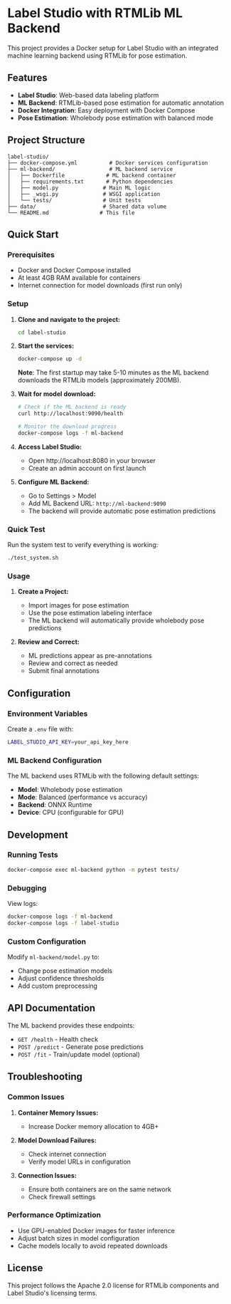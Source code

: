 # Label Studio with RTMLib ML Backend

This project provides a Docker setup for Label Studio with an integrated machine learning backend using RTMLib for pose estimation.

## Features

- **Label Studio**: Web-based data labeling platform
- **ML Backend**: RTMLib-based pose estimation for automatic annotation
- **Docker Integration**: Easy deployment with Docker Compose
- **Pose Estimation**: Wholebody pose estimation with balanced mode

## Project Structure

```
label-studio/
├── docker-compose.yml          # Docker services configuration
├── ml-backend/                 # ML backend service
│   ├── Dockerfile             # ML backend container
│   ├── requirements.txt       # Python dependencies
│   ├── model.py              # Main ML logic
│   ├── _wsgi.py              # WSGI application
│   └── tests/                # Unit tests
├── data/                     # Shared data volume
└── README.md                # This file
```

## Quick Start

### Prerequisites

- Docker and Docker Compose installed
- At least 4GB RAM available for containers
- Internet connection for model downloads (first run only)

### Setup

1. **Clone and navigate to the project:**
   ```bash
   cd label-studio
   ```

2. **Start the services:**
   ```bash
   docker-compose up -d
   ```
   
   **Note**: The first startup may take 5-10 minutes as the ML backend downloads the RTMLib models (approximately 200MB).

3. **Wait for model download:**
   ```bash
   # Check if the ML backend is ready
   curl http://localhost:9090/health
   
   # Monitor the download progress
   docker-compose logs -f ml-backend
   ```

4. **Access Label Studio:**
   - Open http://localhost:8080 in your browser
   - Create an admin account on first launch

5. **Configure ML Backend:**
   - Go to Settings > Model
   - Add ML Backend URL: `http://ml-backend:9090`
   - The backend will provide automatic pose estimation predictions

### Quick Test

Run the system test to verify everything is working:
```bash
./test_system.sh
```

### Usage

1. **Create a Project:**
   - Import images for pose estimation
   - Use the pose estimation labeling interface
   - The ML backend will automatically provide wholebody pose predictions

2. **Review and Correct:**
   - ML predictions appear as pre-annotations
   - Review and correct as needed
   - Submit final annotations

## Configuration

### Environment Variables

Create a `.env` file with:

```bash
LABEL_STUDIO_API_KEY=your_api_key_here
```

### ML Backend Configuration

The ML backend uses RTMLib with the following default settings:
- **Model**: Wholebody pose estimation
- **Mode**: Balanced (performance vs accuracy)
- **Backend**: ONNX Runtime
- **Device**: CPU (configurable for GPU)

## Development

### Running Tests

```bash
docker-compose exec ml-backend python -m pytest tests/
```

### Debugging

View logs:
```bash
docker-compose logs -f ml-backend
docker-compose logs -f label-studio
```

### Custom Configuration

Modify `ml-backend/model.py` to:
- Change pose estimation models
- Adjust confidence thresholds
- Add custom preprocessing

## API Documentation

The ML backend provides these endpoints:

- `GET /health` - Health check
- `POST /predict` - Generate pose predictions
- `POST /fit` - Train/update model (optional)

## Troubleshooting

### Common Issues

1. **Container Memory Issues:**
   - Increase Docker memory allocation to 4GB+

2. **Model Download Failures:**
   - Check internet connection
   - Verify model URLs in configuration

3. **Connection Issues:**
   - Ensure both containers are on the same network
   - Check firewall settings

### Performance Optimization

- Use GPU-enabled Docker images for faster inference
- Adjust batch sizes in model configuration
- Cache models locally to avoid repeated downloads

## License

This project follows the Apache 2.0 license for RTMLib components and Label Studio's licensing terms.
